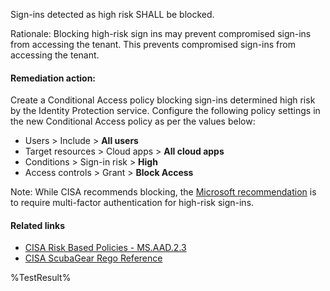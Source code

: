 Sign-ins detected as high risk SHALL be blocked.

Rationale: Blocking high-risk sign ins may prevent compromised sign-ins from accessing the tenant. This prevents compromised sign-ins from accessing the tenant.

#### Remediation action:

Create a Conditional Access policy blocking sign-ins determined high risk by the Identity Protection service. Configure the following policy settings in the new Conditional Access policy as per the values below:

* Users > Include > **All users**
* Target resources > Cloud apps > **All cloud apps**
* Conditions > Sign-in risk > **High**
* Access controls > Grant > **Block Access**

Note: While CISA recommends blocking, the [Microsoft recommendation](https://learn.microsoft.com/entra/id-protection/howto-identity-protection-configure-risk-policies#microsofts-recommendation) is to require multi-factor authentication for high-risk sign-ins.

#### Related links

* [CISA Risk Based Policies - MS.AAD.2.3](https://github.com/cisagov/ScubaGear/blob/main/PowerShell/ScubaGear/baselines/aad.md#msaad23v1)
* [CISA ScubaGear Rego Reference](https://github.com/cisagov/ScubaGear/blob/main/PowerShell/ScubaGear/Rego/AADConfig.rego#L138)

<!--- Results --->
%TestResult%
